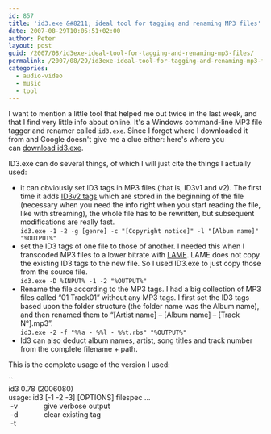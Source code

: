 ```yaml
---
id: 857
title: 'id3.exe &#8211; ideal tool for tagging and renaming MP3 files'
date: 2007-08-29T10:05:51+02:00
author: Peter
layout: post
guid: /2007/08/id3exe-ideal-tool-for-tagging-and-renaming-mp3-files/
permalink: /2007/08/29/id3exe-ideal-tool-for-tagging-and-renaming-mp3-files/
categories:
  - audio-video
  - music
  - tool
---
```

I want to mention a little tool that helped me out twice in the last week, and that I find very little info about online. It's a Windows command-line MP3 file tagger and renamer called `id3.exe`. Since I forgot where I downloaded it from and Google doesn't give me a clue either: here's where you can [download id3.exe](http://blog2.forret.com/wp-content/uploads/2007/08/id31.exe "id3.exe").

ID3.exe can do several things, of which I will just cite the things I actually used:

  * it can obviously set ID3 tags in MP3 files (that is, ID3v1 and v2). The first time it adds [ID3v2 tags](http://www.id3.org/id3v2.4.0-structure) which are stored in the beginning of the file (necessary when you need the info right when you start reading the file, like with streaming), the whole file has to be rewritten, but subsequent modifications are really fast.  
    `id3.exe -1 -2 -g [genre] -c "[Copyright notice]" -l "[Album name]" "%OUTPUT%"`
  * set the ID3 tags of one file to those of another. I needed this when I transcoded MP3 files to a lower bitrate with [LAME](http://lame.sourceforge.net/index.php). LAME does not copy the existing ID3 tags to the new file. So I used ID3.exe to just copy those from the source file.  
    `id3.exe -D %INPUT% -1 -2 "%OUTPUT%"`
  * Rename the file according to the MP3 tags. I had a big collection of MP3 files called &#8220;01 Track01&#8221; without any MP3 tags. I first set the ID3 tags based upon the folder structure (the folder name was the Album name), and then renamed them to &#8220;[Artist name] &#8211; [Album name] &#8211; [Track N°].mp3&#8221;.  
    `id3.exe -2 -f "%%a - %%l - %%t.rbs" "%OUTPUT%"`
  * Id3 can also deduct album names, artist, song titles and track number from the complete filename + path.

<!--more-->This is the complete usage of the version I used:

  
``<br />
id3 0.78 (2006080)<br />
usage: id3 [-1 -2 -3] [OPTIONS] filespec ...<br />
 -v             give verbose output<br />
 -d             clear existing tag<br />
 -t <title>     set tag fields<br />
 -a <artist><br />
 -l <album>             (i'th matched `*' wildcard  = %1-%9,%0<br />
 -n <tracknr>            path/file name/counters    = %p %f %x %X<br />
 -y <year>               value of tag field in file = %t %a %l %n %y %g %c)<br />
 -g <genre><br />
 -c <comment><br />
 -D <filename   duplicate tags read from filename<br />
 -f <template>  rename files according to template<br />
 -q <format>    print formatted string on standard output<br />
 -m             match variables in filespec<br />
 -R             search recursively<br />
 -M             preserve modification time of files<br />
 -V             print version info<br />
Only on last selected tag type:<br />
 -s <size>      set tag size<br />
 -E             only write if tag already exists<br />
 -u             update all standard fields<br />
 -rTYPE         erase all `TYPE' frames<br />
 -wTYPE <data>  write a `TYPE' frame```Report bugs to <<a href="mailto:squell@alumina.nl">squell@alumina.nl</a>>.`